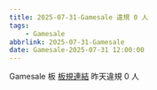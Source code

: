 ```yaml
---
title: 2025-07-31-Gamesale 違規 0 人
tags:
    - Gamesale
abbrlink: 2025-07-31-Gamesale
date: Gamesale-2025-07-31 12:00:00
---
```

Gamesale 板 [板規連結](https://www.ptt.cc/bbs/Gossiping/M.1637425085.A.07D.html)
昨天違規 0 人
